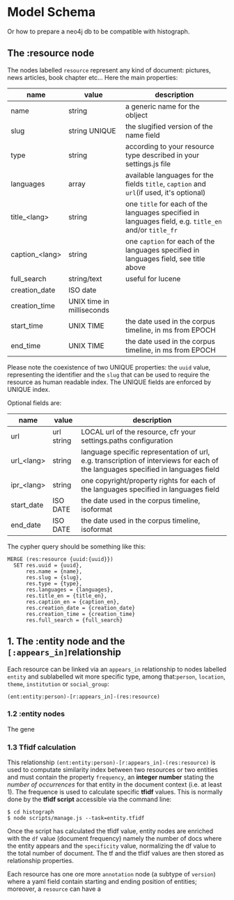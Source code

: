 # Model Schema
Or how to prepare a neo4j db to be compatible with histograph.

## The :resource node
The nodes labelled `resource` represent any kind of document: pictures, news articles, book chapter etc...
Here the main properties:

|name  |value |description
|----------|-------|-----------
|name      |string | a generic name for the oblject
|slug      |string UNIQUE| the slugified version of the name field 
|type      |string | according to your resource type described in your settings.js file
|languages |array | available languages for the fields `title`, `caption` and `url`(if used, it's optional)
|title_\<lang\> |string | one `title` for each of the languages specified in languages field, e.g. `title_en` and/or `title_fr`
|caption_\<lang\>|string |  one `caption` for each of the languages specified in languages field, see title above
|full_search| string/text | useful for lucene
|creation_date| ISO date|
|creation_time| UNIX time in milliseconds|
|start_time|UNIX TIME | the date used in the corpus timeline, in ms from EPOCH
|end_time|UNIX TIME |the date used in the corpus timeline, in ms from EPOCH

Please note the coexistence of two UNIQUE properties: the `uuid` value, representing the identifier and the `slug` that can be used to require the resource as human readable index.
The UNIQUE fields are enforced by UNIQUE index.


Optional fields are:

|name  |value |description
|----------|-------|-----------
|url |url string| LOCAL url of the resource, cfr your settings.paths configuration
|url_\<lang\>|string | language specific representation of url, e.g. transcription of interviews for each of the languages specified in languages field|
|ipr_\<lang\>|string | one copyright/property rights for each of the languages specified in languages field|
|start_date|ISO DATE |the date used in the corpus timeline, isoformat
|end_date|ISO DATE |the date used in the corpus timeline, isoformat


The cypher query should be something like this:

```
MERGE (res:resource {uuid:{uuid}})
  SET res.uuid = {uuid},
      res.name = {name},
      res.slug = {slug},
      res.type = {type},
      res.languages = {languages},
      res.title_en = {title_en},
      res.caption_en = {caption_en},
      res.creation_date = {creation_date}
      res.creation_time = {creation_time}
      res.full_search = {full_search}
```

## 1. The :entity node and the `[:appears_in]`relationship

Each resource can be linked via an `appears_in` relationship to nodes labelled `entity` and sublabelled wit more specific type, among that:`person`, `location`, `theme`, `institution` or `social_group`:

```
(ent:entity:person)-[r:appears_in]-(res:resource)
```

### 1.2 :entity nodes
The gene

### 1.3 Tfidf calculation
This relationship `(ent:entity:person)-[r:appears_in]-(res:resource)` is used to computate similarity index between two resources or two entities and must contain the property `frequency`, an **integer number** stating the *number of occurrences* for that entity in the document context (i.e. at least 1). 
The frequence is used to calculate specific **tfidf** values. This is normally done by the **tfidf script** accessible via the command line:

```
$ cd histograph
$ node scripts/manage.js --task=entity.tfidf
```

Once the script has calculated the tfidf value, entity nodes are enriched with the `df` value (document frequency) namely the number of docs where the entity appears and the `specificity` value, normalizing the df value to the total number of document. The tf and the tfidf values are then stored as relationship properties.



Each resource has one ore more `annotation` node (a subtype of `version`) where a yaml field contain starting and ending position of entities; moreover, a `resource` can have a 